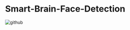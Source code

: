 # Smart-Brain-Face-Detection
![github](https://user-images.githubusercontent.com/59892885/96557362-d4ea1c80-12c2-11eb-8662-dcbf00bebeba.PNG)
